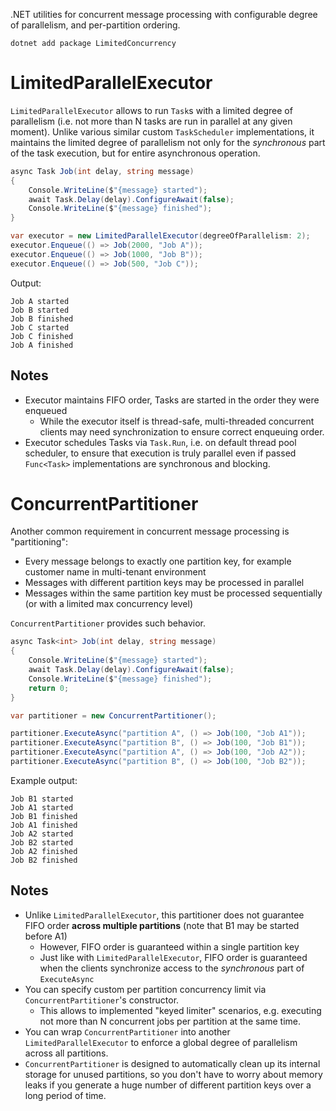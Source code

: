 .NET utilities for concurrent message processing with configurable degree of parallelism, and per-partition ordering.

```
dotnet add package LimitedConcurrency
```

# LimitedParallelExecutor

`LimitedParallelExecutor` allows to run `Task`s with a limited degree of parallelism (i.e. not more than N tasks are run in parallel at any given moment).
Unlike various similar custom `TaskScheduler` implementations, it maintains the limited degree of parallelism not only for the *synchronous* part of the task execution, but for entire asynchronous operation.

```csharp
async Task Job(int delay, string message)
{
    Console.WriteLine($"{message} started");
    await Task.Delay(delay).ConfigureAwait(false);
    Console.WriteLine($"{message} finished");
}

var executor = new LimitedParallelExecutor(degreeOfParallelism: 2);
executor.Enqueue(() => Job(2000, "Job A"));
executor.Enqueue(() => Job(1000, "Job B"));
executor.Enqueue(() => Job(500, "Job C"));
```

Output:
```
Job A started
Job B started
Job B finished
Job C started
Job C finished
Job A finished
```

## Notes

- Executor maintains FIFO order, Tasks are started in the order they were enqueued
    - While the executor itself is thread-safe, multi-threaded concurrent clients may need synchronization to ensure correct enqueuing order.
- Executor schedules Tasks via `Task.Run`, i.e. on default thread pool scheduler, to ensure that execution is truly parallel even if passed `Func<Task>` implementations are synchronous and blocking.

# ConcurrentPartitioner

Another common requirement in concurrent message processing is "partitioning":
- Every message belongs to exactly one partition key, for example customer name in multi-tenant environment
- Messages with different partition keys may be processed in parallel
- Messages within the same partition key must be processed sequentially (or with a limited max concurrency level)

`ConcurrentPartitioner` provides such behavior.

```csharp
async Task<int> Job(int delay, string message)
{
    Console.WriteLine($"{message} started");
    await Task.Delay(delay).ConfigureAwait(false);
    Console.WriteLine($"{message} finished");
    return 0;
}

var partitioner = new ConcurrentPartitioner();

partitioner.ExecuteAsync("partition A", () => Job(100, "Job A1"));
partitioner.ExecuteAsync("partition B", () => Job(100, "Job B1"));
partitioner.ExecuteAsync("partition A", () => Job(100, "Job A2"));
partitioner.ExecuteAsync("partition B", () => Job(100, "Job B2"));
```

Example output:
```
Job B1 started
Job A1 started
Job B1 finished
Job A1 finished
Job A2 started
Job B2 started
Job A2 finished
Job B2 finished
```

## Notes
- Unlike `LimitedParallelExecutor`, this partitioner does not guarantee FIFO order **across multiple partitions** (note that B1 may be started before A1)
    - However, FIFO order is guaranteed within a single partition key
    - Just like with `LimitedParallelExecutor`, FIFO order is guaranteed when the clients synchronize access to the _synchronous_ part of `ExecuteAsync`
- You can specify custom per partition concurrency limit via `ConcurrentPartitioner`'s constructor.
    - This allows to implemented "keyed limiter" scenarios, e.g. executing not more than N concurrent jobs per partition at the same time.
- You can wrap `ConcurrentPartitioner` into another `LimitedParallelExecutor` to enforce a global degree of parallelism across all partitions.
- `ConcurrentPartitioner` is designed to automatically clean up its internal storage for unused partitions, so you don't have to worry about memory leaks if you generate a huge number of different partition keys over a long period of time.
